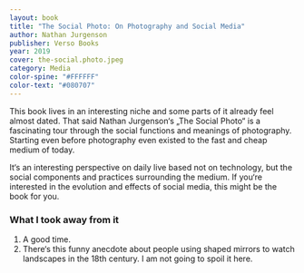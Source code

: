 ```yaml
---
layout: book 
title: "The Social Photo: On Photography and Social Media"
author: Nathan Jurgenson
publisher: Verso Books
year: 2019
cover: the-social.photo.jpeg
category: Media
color-spine: "#FFFFFF"
color-text: "#080707"
---
```

This book lives in an interesting niche and some parts of it already feel almost dated. That said Nathan Jurgenson‘s „The Social Photo“ is a fascinating tour through the social functions and meanings of photography. Starting even before photography even existed to the fast and cheap medium of today.

It‘s an interesting perspective on daily live based not on technology, but the social components and practices surrounding the medium. If you‘re interested in the evolution and effects of social media, this might be the book for you.

### What I took away from it

1. A good time.
2. There‘s this funny anecdote about people using shaped mirrors to watch landscapes in the 18th century. I am not going to spoil it here.